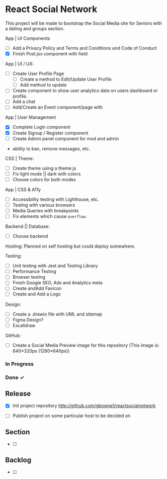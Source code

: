 # React Social Network

This project will be made to bootstrap the Social Media site for Seniors with a dating and groups section.

App | UI Components

- [ ] Add a Privacy Policy and Terms and Conditions and Code of Conduct
- [x] Finish Post.jsx component with field

App | UI / UX:

- [ ] Create User Profile Page
  - [ ] Create a method to Edit/Update User Profile
  - [ ] Add method to update
- [ ] Create component to show user analytics data on users dashboard or profile.
- [ ] Add a chat
- [ ] Add/Create an Event component/page with

App | User Management

- [x] Complete Login component
- [x] Create Signup / Register component
- [ ] Create Admin panel component for mod and admin
- ability to ban, remove messages, etc.

CSS | Theme:

- [ ] Create theme using a theme.js
- [ ] Fix light mode || dark with colors
- [ ] Choose colors for both modes

App | CSS & A11y

- [ ] Accessibility testing with Lighthouse, etc.
- [ ] Testing with various browsers
- [ ] Media Queries with breakpoints
- [ ] Fix elements which cause `overflow`

Backend || Database:

- [ ] Choose backend

Hosting:
Planned on self hosting but could deploy somewhere.

Testing:

- [ ] Unit testing with Jest and Testing Library
- [ ] Performance Testing
- [ ] Browser testing
- [ ] Finish Google SEO, Ads and Analytics meta
- [ ] Create andAdd Favicon
- [ ] Create and Add a Logo

Design:

- [ ] Create a .drawio file with UML and sitemap
- [ ] Figma Design?
- [ ] Excalidraw

GitHub:

- [ ] Create a Social Media Preview image for this repository (This image is: 640×320px (1280×640px))

### In Progress

### Done ✓

## Release

- [x] Init project repository
      <http://github.com/gbowne1/reactsocialnetwork>

- [ ] Publish project on some particular host to be decided on

## Section

- [ ]

## Backlog

- [ ]
